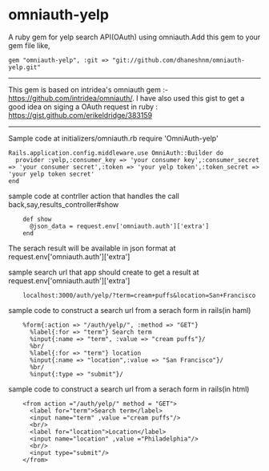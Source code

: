 omniauth-yelp
=============
A ruby gem for yelp search API(OAuth) using omniauth.Add this gem to your gem file like,
```
gem "omniauth-yelp", :git => "git://github.com/dhaneshnm/omniauth-yelp.git"
```

_________________________________________________
This gem is based on intridea's omniauth gem :- https://github.com/intridea/omniauth/.
I have also used this gist to get a good idea on siging a OAuth request in ruby : https://gist.github.com/erikeldridge/383159
____________________________________________________
Sample code  at initializers/omniauth.rb
require 'OmniAuth-yelp'
```
Rails.application.config.middleware.use OmniAuth::Builder do
  provider :yelp,:consumer_key => 'your consumer key',:consumer_secret => 'your consumer secret',:token => 'your yelp token',:token_secret => 'your yelp token secret'
end
```
sample code at contrller action that handles the call back,say,results_controller#show
```
    def show
      @json_data = request.env['omniauth.auth']['extra']
    end
```
The serach result will be available in json format at request.env['omniauth.auth']['extra']

sample  search url that app should create to get a result at request.env['omniauth.auth']['extra']
```
	localhost:3000/auth/yelp/?term=cream+puffs&location=San+Francisco
```
sample code to construct a search url from a serach form in rails(in haml)
```
    %form{:action => "/auth/yelp/", :method => "GET"}
	  %label{:for => "term"} Search term
	  %input{:name => "term", :value => "cream puffs"}/
	  %br/
	  %label{:for => "term"} location
	  %input{:name => "location",:value => "San Francisco"}/
	  %br/
	  %input{:type => "submit"}/
```
sample code to construct a search url from a serach form in rails(in html)
```
    <from action ="/auth/yelp/" method = "GET">
	  <label for="term">Search term</label>
	  <input name="term" ,value ="cream puffs"/>
	  <br/>
	  <label for="location">Location</label>
	  <input name="location" ,value ="Philadelphia"/>
	  <br/>
	  <input type="submit"/>
    </from>
```

